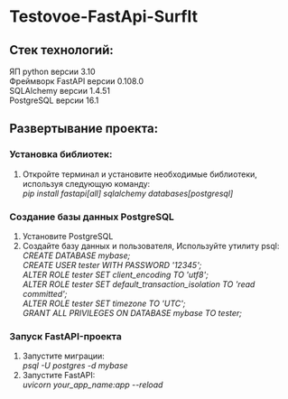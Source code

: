 # Testovoe-FastApi-SurfIt
## Cтек технологий:
ЯП python версии 3.10  
Фреймворк FastAPI версии 0.108.0  
SQLAlchemy версии 1.4.51  
PostgreSQL версии 16.1  
## Развертывание проекта:
### Установка библиотек:
1. Откройте терминал и установите необходимые библиотеки, используя следующую команду:  
_pip install fastapi[all] sqlalchemy databases[postgresql]_
### Создание базы данных PostgreSQL
1. Установите PostgreSQL  
2. Создайте базу данных и пользователя, Используйте утилиту psql:  
_CREATE DATABASE mybase;_  
_CREATE USER tester WITH PASSWORD '12345';_  
_ALTER ROLE tester SET client_encoding TO 'utf8';_  
_ALTER ROLE tester SET default_transaction_isolation TO 'read committed';_  
_ALTER ROLE tester SET timezone TO 'UTC';_  
_GRANT ALL PRIVILEGES ON DATABASE mybase TO tester;_  
### Запуск FastAPI-проекта  
1. Запустите миграции:  
_psql -U postgres -d mybase_
2. Запустите FastAPI:  
_uvicorn your_app_name:app --reload_
